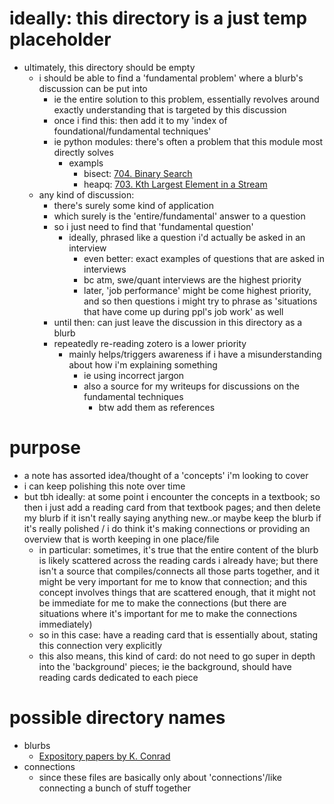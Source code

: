 # ideally: this directory is a just temp placeholder
- ultimately, this directory should be empty
	- i should be able to find a 'fundamental problem' where a blurb's discussion can be put into
		- ie the entire solution to this problem, essentially revolves around exactly understanding that is targeted by this discussion
		- once i find this: then add it to my 'index of foundational/fundamental techniques'
		- ie python modules: there's often a problem that this module most directly solves
			- exampls
				- bisect: [704. Binary Search](../LeetCode/704.%20Binary%20Search.md)
				- heapq: [703. Kth Largest Element in a Stream](../LeetCode/703.%20Kth%20Largest%20Element%20in%20a%20Stream.md)
	- any kind of discussion:
		- there's surely some kind of application
		- which surely is the 'entire/fundamental' answer to a question
		- so i just need to find that 'fundamental question'
			- ideally, phrased like a question i'd actually be asked in an interview
				- even better: exact examples of questions that are asked in interviews
				- bc atm, swe/quant interviews are the highest priority
				- later, 'job performance' might be come highest priority, and so then questions i might try to phrase as 'situations that have come up during ppl's job work' as well
		- until then: can just leave the discussion in this directory as a blurb
		- repeatedly re-reading zotero is a lower priority
			- mainly helps/triggers awareness if i have a misunderstanding about how i'm explaining something
				- ie using incorrect jargon
				- also a source for my writeups for discussions on the fundamental techniques
					- btw add them as references







# purpose
- a note has assorted idea/thought of a 'concepts' i'm looking to cover
- i can keep polishing this note over time
- but tbh ideally: at some point i encounter the concepts in a textbook; so then i just add a reading card from that textbook pages; and then delete my blurb if it isn't really saying anything new..or maybe keep the blurb if it's really polished / i do think it's making connections or providing an overview that is worth keeping in one place/file
	- in particular: sometimes, it's true that the entire content of the blurb is likely scattered across the reading cards i already have; but there isn't a source that compiles/connects all those parts together, and it might be very important for me to know that connection; and this concept involves things that are scattered enough, that it might not be immediate for me to make the connections (but there are situations where it's important for me to make the connections immediately)
	- so in this case: have a reading card that is essentially about, stating this connection very explicitly
	- this also means, this kind of card: do not need to go super in depth into the 'background' pieces; ie the background, should have reading cards dedicated to each piece





# possible directory names
- blurbs
	- [Expository papers by K. Conrad](https://kconrad.math.uconn.edu/blurbs/)
- connections
	- since these files are basically only about 'connections'/like connecting a bunch of stuff together